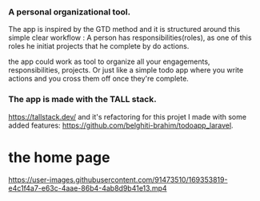 ### A personal organizational tool.
The app is inspired by the GTD method and it is structured around this simple clear workflow : A person has responsibilities(roles), as one of this roles he initiat projects that he complete by do actions.

the app could work as tool to organize all your engagements, responsibilities, projects. 
Or just like a simple todo app where you write actions and you cross them off once they're complete.


### The app is made with the TALL stack.
https://tallstack.dev/
and it's refactoring for this projet I made with some added features: https://github.com/belghiti-brahim/todoapp_laravel.

# the home page
https://user-images.githubusercontent.com/91473510/169353819-e4c1f4a7-e63c-4aae-86b4-4ab8d9b41e13.mp4

